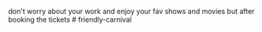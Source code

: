 don't worry about your work and enjoy your fav shows and movies but after booking the tickets # friendly-carnival
